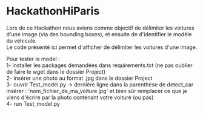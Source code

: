 # HackathonHiParis
Lors de ce Hackathon nous avions comme objectif de délimiter les voitures d'une image (via des bounding boxes), et ensuite de d'identifier le modèle du véhicule.  
Le code présenté ici permet d'afficher de délimiter les voitures d'une image.   

 
Pour tester le model :  
1- installer les packages demandées dans requirements.txt (ne pas oublier de faire le wget dans le dossier Project)   
2- insérer une photo au format .jpg dans le dossier Project   
3- ouvrir Test_model.py -> dernière ligne dans la parenthèse de detect_car insérer : 'nom_fichier_de_ma_voiture.jpg' et bien sûr remplacer ce que je viens d'écrire par la photo contenant votre voiture (ou pas)   
4- run Test_model.py   


